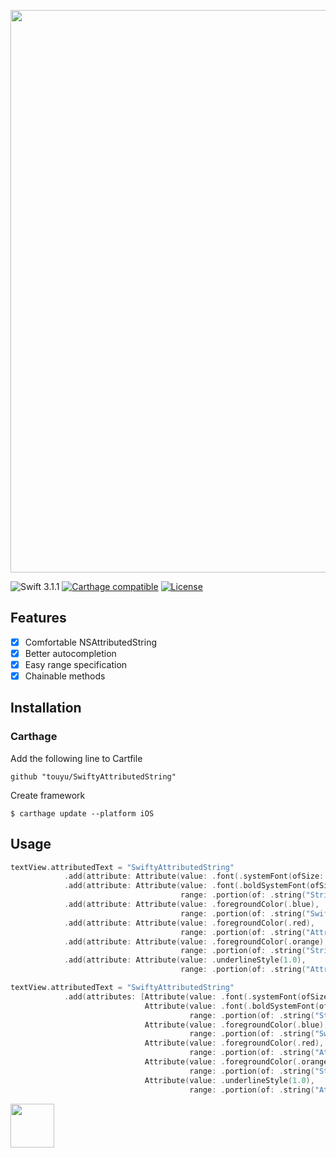 <p align="center">
  <img src="https://github.com/touyu/SwiftyAttributedString/blob/assets/logo.png" width=900>
</p>

![Swift 3.1.1](https://img.shields.io/badge/Swift-3.1.0-orange.svg)
[![Carthage compatible](https://img.shields.io/badge/Carthage-compatible-4BC51D.svg?style=flat)](https://github.com/Carthage/Carthage)
[![License](http://img.shields.io/:license-mit-blue.svg)](http://doge.mit-license.org)

## Features
- [x] Comfortable NSAttributedString
- [x] Better autocompletion
- [x] Easy range specification
- [x] Chainable methods

## Installation

### Carthage
Add the following line to Cartfile
```
github "touyu/SwiftyAttributedString"
```

Create framework

```
$ carthage update --platform iOS
```

## Usage

```swift
textView.attributedText = "SwiftyAttributedString"
            .add(attribute: Attribute(value: .font(.systemFont(ofSize: 16))))
            .add(attribute: Attribute(value: .font(.boldSystemFont(ofSize: 16)),
                                      range: .portion(of: .string("String"))))
            .add(attribute: Attribute(value: .foregroundColor(.blue),
                                      range: .portion(of: .string("Swifty"))))
            .add(attribute: Attribute(value: .foregroundColor(.red),
                                      range: .portion(of: .string("Attributed"))))
            .add(attribute: Attribute(value: .foregroundColor(.orange),
                                      range: .portion(of: .string("String"))))
            .add(attribute: Attribute(value: .underlineStyle(1.0),
                                      range: .portion(of: .string("Attributed"))))
```

```swift
textView.attributedText = "SwiftyAttributedString"
            .add(attributes: [Attribute(value: .font(.systemFont(ofSize: 16))),
                              Attribute(value: .font(.boldSystemFont(ofSize: 16)),
                                        range: .portion(of: .string("String"))),
                              Attribute(value: .foregroundColor(.blue),
                                        range: .portion(of: .string("Swifty"))),
                              Attribute(value: .foregroundColor(.red),
                                        range: .portion(of: .string("Attributed"))),
                              Attribute(value: .foregroundColor(.orange),
                                        range: .portion(of: .string("String"))),
                              Attribute(value: .underlineStyle(1.0),
                                        range: .portion(of: .string("Attributed")))])
```

<img src="https://github.com/touyu/SwiftyAttributedString/blob/assets/001.png" height=70>
